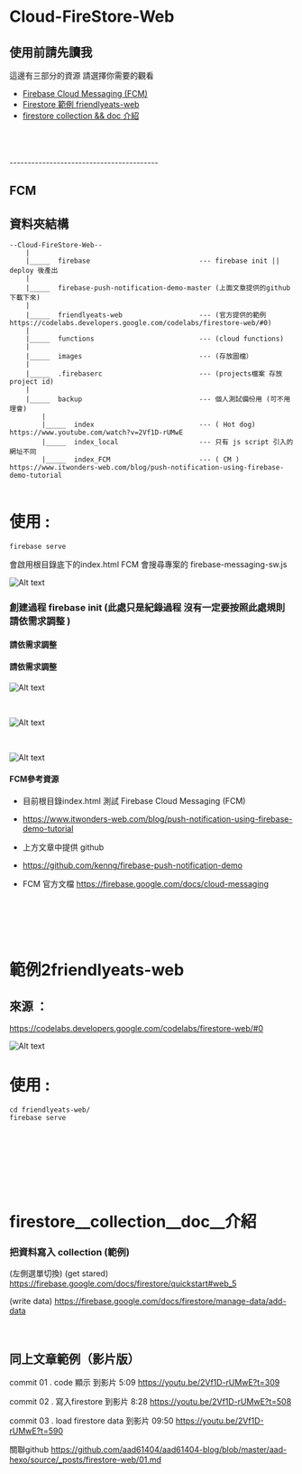 # Cloud-FireStore-Web

## 使用前請先讀我
這邊有三部分的資源  請選擇你需要的觀看

* [Firebase Cloud Messaging (FCM)](##FCM)
* [Firestore 範例 friendlyeats-web](#範例2friendlyeats-web)
* [firestore collection && doc 介紹](#firestore__collection__doc__介紹)

<br />
<br />
<br />
-----------------------------------------

## FCM
## 資料夾結構
```
--Cloud-FireStore-Web-- 
    |
    |_____  firebase                           --- firebase init || deploy 後產出
    |
    |_____  firebase-push-notification-demo-master (上面文章提供的github下載下來)
    |
    |_____  friendlyeats-web                   --- (官方提供的範例 https://codelabs.developers.google.com/codelabs/firestore-web/#0)
    |
    |_____  functions                          --- (cloud functions)
    |
    |_____  images                             --- (存放圖檔）
    |
    |_____  .firebaserc                        --- (projects檔案 存放 project id)
    |
    |_____  backup                             --- 個人測試備份用 (可不用理會)
        |
        |_____  index                          --- ( Hot dog) https://www.youtube.com/watch?v=2Vf1D-rUMwE   
        |_____  index_local                    --- 只有 js script 引入的 網址不同
        |_____  index_FCM                      --- ( CM ) https://www.itwonders-web.com/blog/push-notification-using-firebase-demo-tutorial
                                                                              
```
  
# 使用 :
```
firebase serve
```

會啟用根目錄底下的index.html 
FCM 會搜尋專案的 firebase-messaging-sw.js

![Alt text](/images/02.png)

### 創建過程 firebase init (此處只是紀錄過程 沒有一定要按照此處規則  請依需求調整 )
#### 請依需求調整
#### 請依需求調整
![Alt text](/images/03.png)

<br />

![Alt text](/images/04.png)

<br />

![Alt text](/images/05.png)

#### FCM參考資源
* 目前根目錄index.html 測試 Firebase Cloud Messaging (FCM)
* https://www.itwonders-web.com/blog/push-notification-using-firebase-demo-tutorial
* 上方文章中提供 github 
* https://github.com/kenng/firebase-push-notification-demo

* FCM 官方文檔 https://firebase.google.com/docs/cloud-messaging  

<br />
<br />
<br />
<br />

# 範例2friendlyeats-web
## 來源 ：
https://codelabs.developers.google.com/codelabs/firestore-web/#0

![Alt text](/images/01.png)
# 使用 :
```
cd friendlyeats-web/
firebase serve
```
<br />
<br />
<br /><br />
<br />
<br />

# firestore__collection__doc__介紹

<!-- firestore collection && doc 介紹、寫入、讀取 -->
### 把資料寫入 collection (範例)  

(左側選單切換) 
(get stared)
https://firebase.google.com/docs/firestore/quickstart#web_5

(write data)
https://firebase.google.com/docs/firestore/manage-data/add-data

<br />

## 同上文章範例（影片版）

commit 01 . code 顯示
到影片 5:09  https://youtu.be/2Vf1D-rUMwE?t=309

commit 02 . 寫入firestore
到影片 8:28  https://youtu.be/2Vf1D-rUMwE?t=508

commit 03 . load firestore data
到影片 09:50 https://youtu.be/2Vf1D-rUMwE?t=590

<!-- 關聯至aad61404-blog firestore-web 2020-05-25 -->
關聯github 
https://github.com/aad61404/aad61404-blog/blob/master/aad-hexo/source/_posts/firestore-web/01.md


